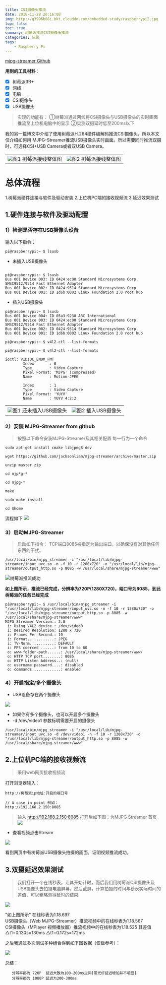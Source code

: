 ```yaml
---
title: CSI摄像头推流
date: 2018-11-28 20:16:08
img: http://q3996b08i.bkt.clouddn.com/embedded-study/raspberrypi2.jpg
top: false
toc: true
summary: 树莓派推流CSI摄像头推流
categories: 记录
tags: 
    - Raspberry Pi
---
```


[mjpg-streamer Github](https://github.com/jacksonliam/mjpg-streamer)

<kbd>**用到的工具材料**：</kbd>
 - [x] 树莓派3B+
 - [x] 网线
 - [x] 电脑
 - [x] CSI摄像头
 - [x] USB摄像头

> 实现的功能有：
> ①树莓派通过网线将CSI摄像头与USB摄像头的实时画面推流至上位机电脑中的显示
> ②实测双摄延时低至200ms以下

我的另一篇博文中介绍了使用树莓派H.264硬件编解码推流CSI摄像头，所以本文仅介绍如何用 MJPG-Streamer推流USB摄像头实时画面。所以需要同时推流双摄时，可选择CSI+USB Camera或者双USB Camera。

<table>
    <tr>
        <td ><center><img src="https://img-blog.csdnimg.cn/20181128153213623.jpg?x-oss-process=image/watermark,type_ZmFuZ3poZW5naGVpdGk,shadow_10,text_aHR0cHM6Ly9ibG9nLmNzZG4ubmV0L3FxXzM5NDkyOTMy,size_16,color_FFFFFF,t_70" >图1  树莓派接线整体图 </center></td>
        <td ><center><img src="https://img-blog.csdnimg.cn/20181128154230707.jpg?x-oss-process=image/watermark,type_ZmFuZ3poZW5naGVpdGk,shadow_10,text_aHR0cHM6Ly9ibG9nLmNzZG4ubmV0L3FxXzM5NDkyOTMy,size_16,color_FFFFFF,t_70"  >图2 树莓派接线整体图</center></td>
</table>


# 总体流程
1.树莓派硬件连接与软件及驱动安装
2.上位机PC端的接收视频流
3.延迟效果测试

## 1.硬件连接与软件及驱动配置

###  1）检测是否存在USB摄像头设备

输入以下指令：
```
pi@raspberrypi:~ $ lsusb
```
- 未插入USB摄像头

```

pi@raspberrypi:~ $ lsusb 
Bus 001 Device 003: ID 0424:ec00 Standard Microsystems Corp. SMSC9512/9514 Fast Ethernet Adapter
Bus 001 Device 002: ID 0424:9514 Standard Microsystems Corp.
Bus 001 Device 001: ID 1d6b:0002 Linux Foundation 2.0 root hub

```

- 插入USB摄像头

```
pi@raspberrypi:~ $ lsusb
Bus 001 Device 004: ID 05a3:9230 ARC International
Bus 001 Device 003: ID 0424:ec00 Standard Microsystems Corp. SMSC9512/9514 Fast Ethernet Adapter
Bus 001 Device 002: ID 0424:9514 Standard Microsystems Corp.
Bus 001 Device 001: ID 1d6b:0002 Linux Foundation 2.0 root hub
```

```
pi@raspberrypi:~ $ v4l2-ctl --list-formats
```

```
pi@raspberrypi:~ $ v4l2-ctl --list-formats

ioctl: VIDIOC_ENUM_FMT
        Index       : 0
        Type        : Video Capture
        Pixel Format: 'MJPG' (compressed)
        Name        : Motion-JPEG

        Index       : 1
        Type        : Video Capture
        Pixel Format: 'YUYV'
        Name        : YUYV 4:2:2

```


<table>
    <tr>
        <td ><center><img src="https://img-blog.csdnimg.cn/20181202170523751.png?x-oss-process=image/watermark,type_ZmFuZ3poZW5naGVpdGk,shadow_10,text_aHR0cHM6Ly9ibG9nLmNzZG4ubmV0L3FxXzM5NDkyOTMy,size_16,color_FFFFFF,t_70" >图1  还未插入USB摄像头 </center></td>
        <td ><center><img src="https://img-blog.csdnimg.cn/20181202170531278.png?x-oss-process=image/watermark,type_ZmFuZ3poZW5naGVpdGk,shadow_10,text_aHR0cHM6Ly9ibG9nLmNzZG4ubmV0L3FxXzM5NDkyOTMy,size_16,color_FFFFFF,t_70"  >图2 插入USB摄像头</center></td>
</table>


### 2）安装 MJPG-Streamer from github

> 按照以下命令安装MJPG-Streamer及其相关配置 每一行为一个命令

```
sudo apt-get install cmake libjpeg8-dev

wget https://github.com/jacksonliam/mjpg-streamer/archive/master.zip

unzip master.zip

cd mjp*g-*

cd mjpg-*

make

sudo make install

cd $home
```

流程如下
![](https://img-blog.csdnimg.cn/2018120219295880.png?x-oss-process=image/watermark,type_ZmFuZ3poZW5naGVpdGk,shadow_10,text_aHR0cHM6Ly9ibG9nLmNzZG4ubmV0L3FxXzM5NDkyOTMy,size_16,color_FFFFFF,t_70)

### 3）启动MJPG-Streamer

> 启动如下指令：
TCP端口8085被指定为输出端口，以确保没有对其他任何东西的干扰。

```
/usr/local/bin/mjpg_streamer -i "/usr/local/lib/mjpg-streamer/input_uvc.so -n -f 10 -r 1280x720" -o "/usr/local/lib/mjpg-streamer/output_http.so -p 8085 -w /usr/local/share/mjpg-streamer/www"
```

![树莓派推流成功](https://img-blog.csdnimg.cn/20181202185954705.png?x-oss-process=image/watermark,type_ZmFuZ3poZW5naGVpdGk,shadow_10,text_aHR0cHM6Ly9ibG9nLmNzZG4ubmV0L3FxXzM5NDkyOTMy,size_16,color_FFFFFF,t_70)

**如上图所示，推流已经完成，分辨率为720P(1280X720)，端口号为8085，到此树莓派的任务已经完成**
```
pi@raspberrypi:~ $ /usr/local/bin/mjpg_streamer -i "/usr/local/lib/mjpg-streamer/input_uvc.so -n -f 10 -r 1280x720" -o "/usr/local/lib/mjpg-streamer/output_http.so -p 8085 -w /usr/local/share/mjpg-streamer/www"
MJPG Streamer Version.: 2.0
 i: Using V4L2 device.: /dev/video0
 i: Desired Resolution: 1280 x 720
 i: Frames Per Second.: 10
 i: Format............: JPEG
 i: TV-Norm...........: DEFAULT
 i: FPS coerced ......: from 10 to 60
 o: www-folder-path......: /usr/local/share/mjpg-streamer/www/
 o: HTTP TCP port........: 8085
 o: HTTP Listen Address..: (null)
 o: username:password....: disabled
 o: commands.............: enabled

```
### 4）开启指定/多个摄像头
- USB设备存在两个摄像头

![](https://img-blog.csdnimg.cn/20190507154817290.png)
- 如果你有多个摄像头，也可以开启多个摄像头
- -d /dev/video1    参数标明需要开启的摄像头

```
/usr/local/bin/mjpg_streamer -i "/usr/local/lib/mjpg-streamer/input_uvc.so -d /dev/video1 -n -f 10 -r 1280x720" -o "/usr/local/lib/mjpg-streamer/output_http.so -p 8085 -w /usr/local/share/mjpg-streamer/www"
```

## 2.上位机PC端的接收视频流

> 采用web网页接收视频流

打开浏览器输入：
```
http://树莓派ip地址:开启的端口号
```
```
// A case in point 例如：
http://192.168.2.150:8085
```

> 输入 http://192.168.2.150:8085   打开后如下图：为MJPG Streamer 首页
![](https://img-blog.csdnimg.cn/20181202190911467.png?x-oss-process=image/watermark,type_ZmFuZ3poZW5naGVpdGk,shadow_10,text_aHR0cHM6Ly9ibG9nLmNzZG4ubmV0L3FxXzM5NDkyOTMy,size_16,color_FFFFFF,t_70)


- 查看视频点击Stream

![](https://img-blog.csdnimg.cn/20181202190927946.png?x-oss-process=image/watermark,type_ZmFuZ3poZW5naGVpdGk,shadow_10,text_aHR0cHM6Ly9ibG9nLmNzZG4ubmV0L3FxXzM5NDkyOTMy,size_16,color_FFFFFF,t_70)

看到网页中有树莓派USB摄像头拍摄的画面，证明视频推流成功。
## 3.双摄延迟效果测试        
        
> 我们打开一个在线秒表，让其开始计时，而后我们用树莓派CSI摄像头及USB摄像头去拍摄电脑屏幕，然后截屏，计算拍摄的时间与秒表实际时间的差值，可以粗略测得延时的结果

![](https://img-blog.csdnimg.cn/20181202191338911.png?x-oss-process=image/watermark,type_ZmFuZ3poZW5naGVpdGk,shadow_10,text_aHR0cHM6Ly9ibG9nLmNzZG4ubmV0L3FxXzM5NDkyOTMy,size_16,color_FFFFFF,t_70)




"如上图所示"    在线秒表为1.18.697  
USB摄像头（Web MJPG-Streamer）推流视频中的在线秒表为1.18.567  
CSI摄像头（MPlayer  视频播放器）推流视频中的在线秒表为1.18.525
其差值△t1=0.130s=130ms                  △t1=0.172s=172ms


之后我通过多次测试多种组合得到如下图数据（仅做参考）：

![](https://img-blog.csdnimg.cn/20181202192130874.png?x-oss-process=image/watermark,type_ZmFuZ3poZW5naGVpdGk,shadow_10,text_aHR0cHM6Ly9ibG9nLmNzZG4ubmV0L3FxXzM5NDkyOTMy,size_16,color_FFFFFF,t_70)




总结：
```
   分辨率都为 720P  延迟大致为100-200ms之间[带光纤延迟增加并不明显]
   分辨率都为 1080P 延迟为200-300ms
```
